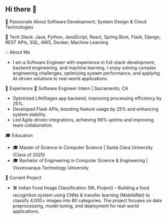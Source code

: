 ## Hi there 👋

🔹 Passionate About Software Development, System Design & Cloud Technologies

🔹 Tech Stack: Java, Python, JavaScript, React, Spring Boot, Flask, Django, REST APIs, SQL, AWS, Docker, Machine Learning

💡 About Me
- I am a Software Engineer with experience in full-stack development, backend engineering, and machine learning. I enjoy solving complex engineering challenges, optimizing system performance, and applying AI-driven solutions to real-world applications.

📌 Experience
💼 Software Engineer Intern | Sacramento, CA
- Optimized LifeStages app backend, improving processing efficiency by 25%.
- Developed Flask APIs, boosting feature usage by 25% and enhancing system stability.
- Led Agile-driven integrations, achieving 98% uptime and improving team collaboration.

🎓 Education
- 🎓 Master of Science in Computer Science | Santa Clara University (Class of 2025)
- 🎓 Bachelor of Engineering in Computer Science & Engineering | Visvesvaraya Technology University

🚀 Current Project
- 🛠 Indian Food Image Classification (ML Project) – Building a food recognition system using CNNs & transfer learning (MobileNet) to classify 4,000+ images into 80 categories. The project focuses on data preprocessing, model tuning, and deployment for real-world applications.
